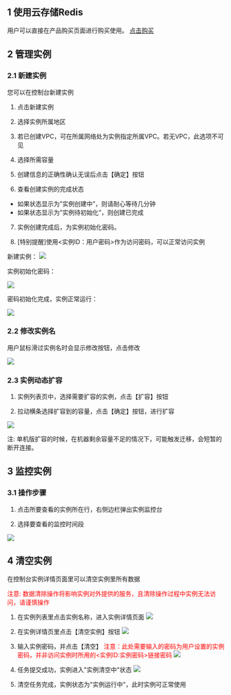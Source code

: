 ## 1	使用云存储Redis

  用户可以直接在产品购买页面进行购买使用。
  [点击购买](https://buy.tce.fsphere.cn/redis)
## 2	管理实例

### 2.1	新建实例

您可以在控制台新建实例
	
1) 点击新建实例
 
2) 选择实例所属地区
  
3) 若已创建VPC，可在所属网络处为实例指定所属VPC。若无VPC，此选项不可见
  
4) 选择所需容量
 
5) 创建信息的正确性确认无误后点击【确定】按钮
  
6) 查看创建实例的完成状态
- 如果状态显示为”实例创建中”，则请耐心等待几分钟
- 如果状态显示为”实例待初始化”，则创建已完成

7) 实例创建完成后，为实例初始化密码。

8) [特别提醒]使用<实例ID：用户密码>作为访问密码，可以正常访问实例
 

新建实例：
![](http://imgcache.tce.fsphere.cn/image/mc.qcloudimg.com/static/img/ec6230710cd809df88c4ab7d3eb93c27/xinjian.png)




实例初始化密码：
	
![](http://imgcache.tce.fsphere.cn/image/mccdn.qcloud.com/img569de0e096f15.png)

密码初始化完成，实例正常运行：
	
![](http://imgcache.tce.fsphere.cn/image/mccdn.qcloud.com/img569de0f790f16.png)

### 2.2	修改实例名

用户鼠标滑过实例名时会显示修改按钮，点击修改

![](http://imgcache.tce.fsphere.cn/image/qzonestyle.gtimg.cn/qzone/vas/opensns/res/img/Resis-4.png)

### 2.3	实例动态扩容
1) 实例列表页中，选择需要扩容的实例，点击【扩容】按钮

2) 拉动横条选择扩容到的容量，点击【确定】按钮，进行扩容

![](http://imgcache.tce.fsphere.cn/image/mccdn.qcloud.com/static/img/263f91ce89177779c35aff6a97389c5a/danji.png)

注:	单机版扩容的时候，在机器剩余容量不足的情况下，可能触发迁移，会短暂的断开连接。
  
## 3	监控实例

### 3.1	操作步骤

1) 点击所要查看的实例所在行，右侧边栏弹出实例监控台

2) 选择要查看的监控时间段

![](http://imgcache.tce.fsphere.cn/image/qzonestyle.gtimg.cn/qzone/vas/opensns/res/img/Resis-8.png)

## 4	清空实例

在控制台实例详情页面里可以清空实例里所有数据
	
<span style = "color:#F00">注意: 数据清除操作将影响实例对外提供的服务，且清除操作过程中实例无法访问，请谨慎操作</span>

1) 在实例列表里点击实例名称，进入实例详情页面
![](http://imgcache.tce.fsphere.cn/image/qzonestyle.gtimg.cn/qzone/vas/opensns/res/img/Resis-9.png)

2) 在实例详情页里点击【清空实例】按钮
![](http://imgcache.tce.fsphere.cn/image/mccdn.qcloud.com/img569de2e0ae341.png)

3) 输入实例密码，并点击【清空】
 <span style = "color:#F00"> 注意：此处需要输入的密码为用户设置的实例密码，并非访问实例时所用的<实例ID:实例密码>链接密码</span>
![](http://imgcache.tce.fsphere.cn/image/qzonestyle.gtimg.cn/qzone/vas/opensns/res/img/Resis-11.png)
 
4) 任务提交成功，实例进入"实例清空中"状态
![](http://imgcache.tce.fsphere.cn/image/mccdn.qcloud.com/img569de2a1b3a44.png)
  
5) 清空任务完成，实例状态为"实例运行中"，此时实例可正常使用
	